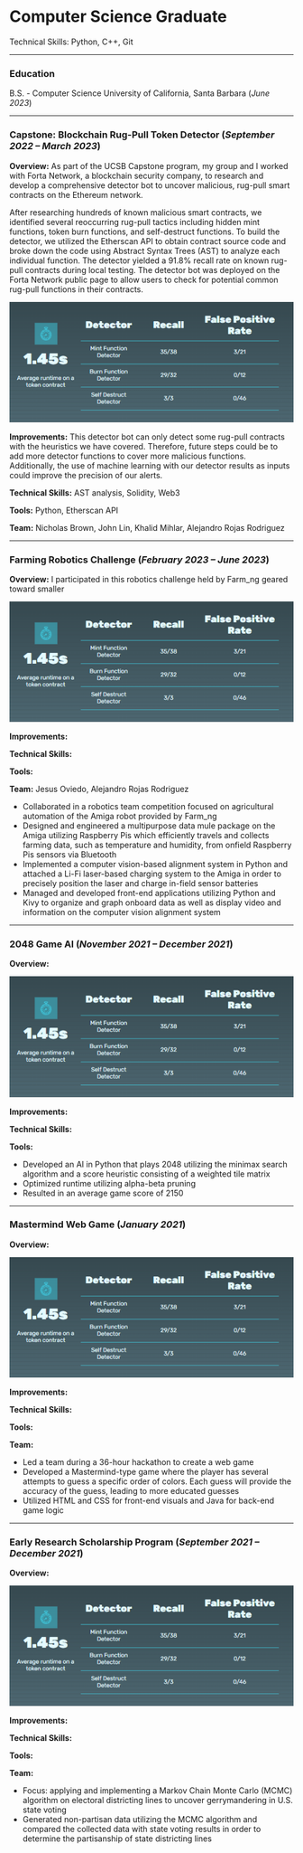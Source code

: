 # Computer Science Graduate

Technical Skills: Python, C++, Git

___

### Education
B.S. - Computer Science University of California, Santa Barbara (_June 2023_)

___

### Capstone: Blockchain Rug-Pull Token Detector (_September 2022 – March 2023_)

**Overview:** As part of the UCSB Capstone program, my group and I worked with Forta Network, a blockchain security company, to research and develop a comprehensive detector bot to uncover malicious, rug-pull smart contracts on the Ethereum network.

After researching hundreds of known malicious smart contracts, we identified several reoccurring rug-pull tactics including hidden mint functions, token burn functions, and self-destruct functions. To build the detector, we utilized the Etherscan API to obtain contract source code and broke down the code using Abstract Syntax Trees (AST) to analyze each individual function. The detector yielded a 91.8% recall rate on known rug-pull contracts during local testing. The detector bot was deployed on the Forta Network public page to allow users to check for potential common rug-pull functions in their contracts.

![Detector Bot Stats](/assets/img/detector_stats.png)

**Improvements:** This detector bot can only detect some rug-pull contracts with the heuristics we have covered. Therefore, future steps could be to add more detector functions to cover more malicious functions. Additionally, the use of machine learning with our detector results as inputs could improve the precision of our alerts.

**Technical Skills:** AST analysis, Solidity, Web3

**Tools:** Python, Etherscan API

**Team:** Nicholas Brown, John Lin, Khalid Mihlar, Alejandro Rojas Rodriguez

___

### Farming Robotics Challenge (_February 2023 – June 2023_)

**Overview:** I participated in this robotics challenge held by Farm_ng geared toward smaller

![Detector Bot Stats](/assets/img/detector_stats.png)

**Improvements:** 

**Technical Skills:**

**Tools:** 

**Team:** Jesus Oviedo, Alejandro Rojas Rodriguez

- Collaborated in a robotics team competition focused on agricultural automation of the Amiga robot provided by Farm_ng
- Designed and engineered a multipurpose data mule package on the Amiga utilizing Raspberry Pis which efficiently travels and collects farming data, such as temperature and humidity, from onfield Raspberry Pis sensors via Bluetooth
- Implemented a computer vision-based alignment system in Python and attached a Li-Fi laser-based charging system to the Amiga in order to precisely position the laser and charge in-field sensor batteries
- Managed and developed front-end applications utilizing Python and Kivy to organize and graph onboard data as well as display video and information on the computer vision alignment system

___

### 2048 Game AI (_November 2021 – December 2021_)

**Overview:** 

![Detector Bot Stats](/assets/img/detector_stats.png)

**Improvements:** 

**Technical Skills:**

**Tools:** 

- Developed an AI in Python that plays 2048 utilizing the minimax search algorithm and a score heuristic consisting of a weighted tile matrix
- Optimized runtime utilizing alpha-beta pruning
- Resulted in an average game score of 2150

___

### Mastermind Web Game (_January 2021_)

**Overview:** 

![Detector Bot Stats](/assets/img/detector_stats.png)

**Improvements:** 

**Technical Skills:**

**Tools:** 

**Team:** 
- Led a team during a 36-hour hackathon to create a web game
- Developed a Mastermind-type game where the player has several attempts to guess a specific order of colors. Each guess will provide the accuracy of the guess, leading to more educated guesses
- Utilized HTML and CSS for front-end visuals and Java for back-end game logic

___

### Early Research Scholarship Program (_September 2021 – December 2021_)

**Overview:** 

![Detector Bot Stats](/assets/img/detector_stats.png)

**Improvements:** 

**Technical Skills:**

**Tools:** 

**Team:** 
- Focus: applying and implementing a Markov Chain Monte Carlo (MCMC) algorithm on electoral districting lines to uncover gerrymandering in U.S. state voting
- Generated non-partisan data utilizing the MCMC algorithm and compared the collected data with state voting results in order to determine the partisanship of state districting lines
